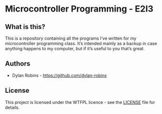 # Microcontroller Programming - E2I3

## What is this?

This is a repository containing all the programs I’ve written for my microcontroller programming class. It’s intended mainly as a backup in case anything happens to my computer, but if it’s useful to you that’s great.

## Authors

- Dylan Robins - https://github.com/dylan-robins

## License

This project is licensed under the WTFPL licence - see the [LICENSE](https://github.com/dylan-robins/microC_s1/blob/master/LICENCE) file for details.
